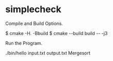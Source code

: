 # simplecheck





Compile and Build Options.

$ cmake -H. -Bbuild
$ cmake --build build -- -j3



Run the Program.


./bin/hello input.txt output.txt Mergesort
